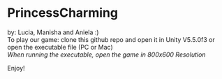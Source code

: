 # PrincessCharming
by: Lucia, Manisha and Aniela :)
<br />
To play our game: clone this github repo and open it in Unity V5.5.0f3
or open the executable file (PC or Mac) 
<br />
*When running the executable, open the game in 800x600 Resolution*

Enjoy!
